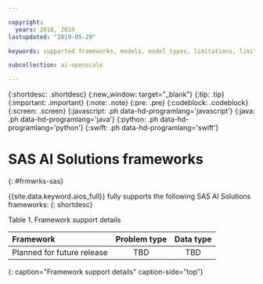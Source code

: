 ```yaml
---

copyright:
  years: 2018, 2019
lastupdated: "2019-05-29"

keywords: supported frameworks, models, model types, limitations, limits, spss, c&ds

subcollection: ai-openscale

---
```


{:shortdesc: .shortdesc}
{:new_window: target="_blank"}
{:tip: .tip}
{:important: .important}
{:note: .note}
{:pre: .pre}
{:codeblock: .codeblock}
{:screen: .screen}
{:javascript: .ph data-hd-programlang='javascript'}
{:java: .ph data-hd-programlang='java'}
{:python: .ph data-hd-programlang='python'}
{:swift: .ph data-hd-programlang='swift'}

# SAS AI Solutions frameworks
{: #frmwrks-sas}

{{site.data.keyword.aios_full}} fully supports the following SAS AI Solutions frameworks:
{: shortdesc}


Table 1. Framework support details

| Framework | Problem type | Data type |
|:---|:---:|:---:|
| Planned for future release | TBD | TBD |
{: caption="Framework support details" caption-side="top"}




